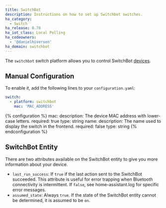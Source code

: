 ```yaml
---
title: SwitchBot
description: Instructions on how to set up Switchbot switches.
ha_category:
  - Switch
ha_release: 0.78
ha_iot_class: Local Polling
ha_codeowners:
  - '@danielhiversen'
ha_domain: switchbot
---
```


The `switchbot` switch platform allows you to control SwitchBot [devices](https://www.switch-bot.com/).

## Manual Configuration

To enable it, add the following lines to your `configuration.yaml`:

```yaml
switch:
  - platform: switchbot
    mac: 'MAC_ADDRESS'
```

{% configuration %}
mac:
  description: The device MAC address with lower-case letters.
  required: true
  type: string
name:
  description: The name used to display the switch in the frontend.
  required: false
  type: string
{% endconfiguration %}

## SwitchBot Entity

There are two attributes available on the SwitchBot entity to give you more information about your device.

- `last_run_success`: If `true` if the last action sent to the SwitchBot succeeded. This attribute is useful for error trapping when Bluetooth connectivity is intermittent. If `false`, see home-assistant.log for specific error messages.
- `assumed_state`: Always `true`. If the state of the SwitchBot entity cannot be determined, it is assumed to be `on`.
